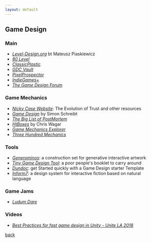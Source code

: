 ```yaml
---
layout: default
---
```


## Game Design

### Main

* _[Level-Design.org](http://level-design.org/)_ bt Mateusz Piaskiewicz
* _[80 Level](https://80.lv/)_
* _[ClassicPlastic](http://www.classicplastic.net/)_
* _[GDC Vault](http://www.gdcvault.com/)_
* _[PixelProspector](http://www.pixelprospector.com/)_
* _[IndieGames+](http://indiegamesplus.com/)_
* _[The Game Design Forum](http://thegamedesignforum.com/)_

### Game Mechanics

* _[Nicky Case Website](https://ncase.me/)_: The Evolution of Trust and other resources
* _[Game Design](https://simonschreibt.de/)_ by Simon Schreibt
* _[The Big List of PostMortem](http://www.pixelprospector.com/the-big-list-of-postmortems/)_
* _[HtBoxes](https://www.flickr.com/photos/96872887@N07/sets/72157650671215997)_ by Chris Wagar
* _[Game Mechanics Explorer](https://gamemechanicexplorer.com/)_
* _[Three Hundred Mechanics](http://www.squidi.net/three/)_

### Tools

* _[Generominos](http://www.galaxykate.com/generominos/)_: a construction set for generative interactive artwork
* _[Tiny Game Design Tool](http://tinygdtool.urustar.net/)_: a poor people's booklet to carry around
* _[Dundoc](http://www.dundoc.com/)_: get Started quickly with a Game Design starter Template
* _[Inform7](http://inform7.com/)_: a design system for interactive fiction based on natural language

### Game Jams

* _[Ludum Dare](https://ldjam.com/)_

### Videos

* _[Best Practices for fast game design in Unity - Unite LA 2018](https://www.youtube.com/watch?v=NU29QKag8a0)_

[back](../)
